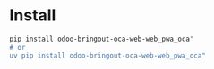 # Install

```bash
pip install odoo-bringout-oca-web-web_pwa_oca"
# or
uv pip install odoo-bringout-oca-web-web_pwa_oca"
```
